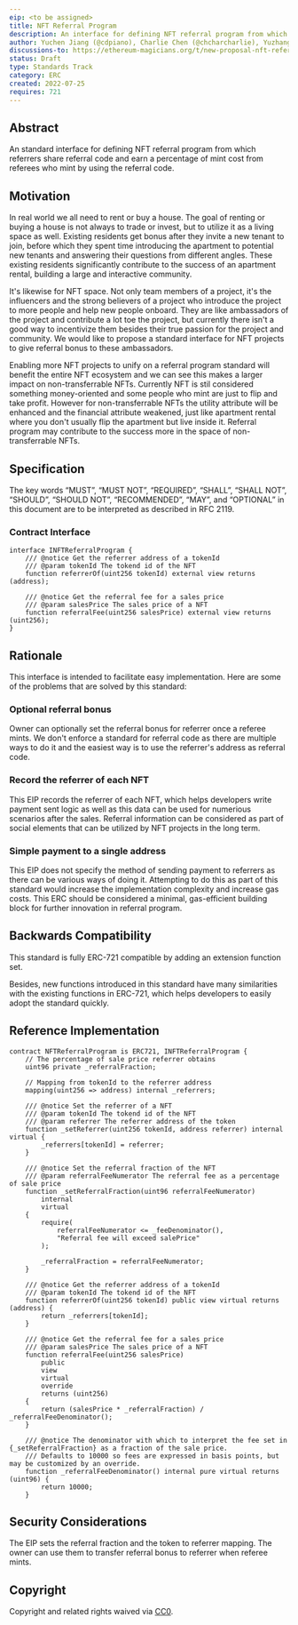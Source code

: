 ```yaml
---
eip: <to be assigned>
title: NFT Referral Program
description: An interface for defining NFT referral program from which referrers share referral code and earn rebates.
author: Yuchen Jiang (@cdpiano), Charlie Chen (@chcharcharlie), Yuzhang Wu (@wuyuzhang)
discussions-to: https://ethereum-magicians.org/t/new-proposal-nft-referral-program/10121
status: Draft
type: Standards Track
category: ERC
created: 2022-07-25
requires: 721
---
```


## Abstract
An standard interface for defining NFT referral program from which referrers share referral code and earn a percentage of mint cost from referees who mint by using the referral code.

## Motivation
In real world we all need to rent or buy a house. The goal of renting or buying a house is not always to trade or invest, but to utilize it as a living space as well. Existing residents get bonus after they invite a new tenant to join, before which they spent time introducing the apartment to potential new tenants and answering their questions from different angles. These existing residents significantly contribute to the success of an apartment rental, building a large and interactive community.

It's likewise for NFT space. Not only team members of a project, it's the influencers and the strong believers of a project who introduce the project to more people and help new people onboard. They are like ambassadors of the project and contribute a lot toe the project, but currently there isn't a good way to incentivize them besides their true passion for the project and community. We would like to propose a standard interface for NFT projects to give referral bonus to these ambassadors.

Enabling more NFT projects to unify on a referral program standard will benefit the entire NFT ecosystem and we can see this makes a larger impact on non-transferrable NFTs. Currently NFT is stil considered something money-oriented and some people who mint are just to flip and take profit. However for non-transferrable NFTs the utility attribute will be enhanced and the financial attribute weakened, just like apartment rental where you don't usually flip the apartment but live inside it. Referral program may contribute to the success more in the space of non-transferrable NFTs.

## Specification
The key words “MUST”, “MUST NOT”, “REQUIRED”, “SHALL”, “SHALL NOT”, “SHOULD”, “SHOULD NOT”, “RECOMMENDED”, “MAY”, and “OPTIONAL” in this document are to be interpreted as described in RFC 2119.

### Contract Interface

```solidity
interface INFTReferralProgram {
    /// @notice Get the referrer address of a tokenId
    /// @param tokenId The tokend id of the NFT
    function referrerOf(uint256 tokenId) external view returns (address);

    /// @notice Get the referral fee for a sales price
    /// @param salesPrice The sales price of a NFT
    function referralFee(uint256 salesPrice) external view returns (uint256);
}
```

## Rationale
This interface is intended to facilitate easy implementation. Here are some of the problems that are solved by this standard:

### Optional referral bonus
Owner can optionally set the referral bonus for referrer once a referee mints. We don't enforce a standard for referral code as there are multiple ways to do it and the easiest way is to use the referrer's address as referral code. 

### Record the referrer of each NFT
This EIP records the referrer of each NFT, which helps developers write payment sent logic as well as this data can be used for numerious scenarios after the sales. Referral information can be considered as part of social elements that can be utilized by NFT projects in the long term. 

### Simple payment to a single address
This EIP does not specify the method of sending payment to referrers as there can be various ways of doing it. Attempting to do this as part of this standard would increase the implementation complexity and increase gas costs. This ERC should be considered a minimal, gas-efficient building block for further innovation in referral program.

## Backwards Compatibility
This standard is fully ERC-721 compatible by adding an extension function set.

Besides, new functions introduced in this standard have many similarities with the existing functions in ERC-721, which helps developers to easily adopt the standard quickly.

## Reference Implementation
```solidity
contract NFTReferralProgram is ERC721, INFTReferralProgram {
    // The percentage of sale price referrer obtains
    uint96 private _referralFraction;

    // Mapping from tokenId to the referrer address
    mapping(uint256 => address) internal _referrers;

    /// @notice Set the referrer of a NFT
    /// @param tokenId The tokend id of the NFT
    /// @param referrer The referrer address of the token
    function _setReferrer(uint256 tokenId, address referrer) internal virtual {
        _referrers[tokenId] = referrer;
    }

    /// @notice Set the referral fraction of the NFT
    /// @param referralFeeNumerator The referral fee as a percentage of sale price
    function _setReferralFraction(uint96 referralFeeNumerator)
        internal
        virtual
    {
        require(
            referralFeeNumerator <= _feeDenominator(),
            "Referral fee will exceed salePrice"
        );

        _referralFraction = referralFeeNumerator;
    }

    /// @notice Get the referrer address of a tokenId
    /// @param tokenId The tokend id of the NFT
    function referrerOf(uint256 tokenId) public view virtual returns (address) {
        return _referrers[tokenId];
    }

    /// @notice Get the referral fee for a sales price
    /// @param salesPrice The sales price of a NFT
    function referralFee(uint256 salesPrice)
        public
        view
        virtual
        override
        returns (uint256)
    {
        return (salesPrice * _referralFraction) / _referralFeeDenominator();
    }

    /// @notice The denominator with which to interpret the fee set in {_setReferralFraction} as a fraction of the sale price.
    /// Defaults to 10000 so fees are expressed in basis points, but may be customized by an override.
    function _referralFeeDenominator() internal pure virtual returns (uint96) {
        return 10000;
    }
```

## Security Considerations
The EIP sets the referral fraction and the token to referrer mapping. The owner can use them to transfer referral bonus to referrer when referee mints.

## Copyright
Copyright and related rights waived via [CC0](../LICENSE.md).